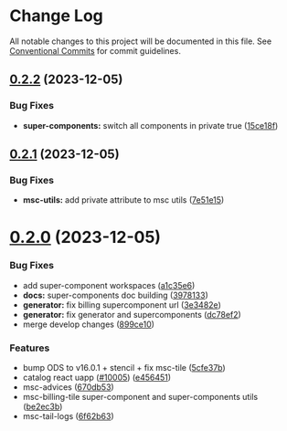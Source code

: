 # Change Log

All notable changes to this project will be documented in this file.
See [Conventional Commits](https://conventionalcommits.org) for commit guidelines.

## [0.2.2](https://github.com/ovh/manager/compare/@ovhcloud/msc-lib@0.2.1...@ovhcloud/msc-lib@0.2.2) (2023-12-05)


### Bug Fixes

* **super-components:** switch all components in private true ([15ce18f](https://github.com/ovh/manager/commit/15ce18faac7e34435f05b9b7d334502607918ed4))





## [0.2.1](https://github.com/ovh/manager/compare/@ovhcloud/msc-lib@0.2.0...@ovhcloud/msc-lib@0.2.1) (2023-12-05)


### Bug Fixes

* **msc-utils:** add private attribute to msc utils ([7e51e15](https://github.com/ovh/manager/commit/7e51e156fd8d3c32eb56da9598adfae3fe548a8d))





# [0.2.0](https://github.com/ovh/manager/compare/@ovhcloud/msc-lib@0.1.0...@ovhcloud/msc-lib@0.2.0) (2023-12-05)


### Bug Fixes

* add super-component workspaces ([a1c35e6](https://github.com/ovh/manager/commit/a1c35e6817d3f41925954c16b381ebeaea440bd7))
* **docs:** super-components doc building ([3978133](https://github.com/ovh/manager/commit/39781338c2ace4c56ac32ad14e9f00850f9f8745))
* **generator:** fix billing supercomponent url ([3e3482e](https://github.com/ovh/manager/commit/3e3482e8eef395ccd50bf6bb4e09b154b78d14e3))
* **generator:** fix generator and supercomponents ([dc78ef2](https://github.com/ovh/manager/commit/dc78ef2efaa84d3d6ec69dbfc2af5debb8b35537))
* merge develop changes ([899ce10](https://github.com/ovh/manager/commit/899ce10676ccccdf4fa6da656b4d2890b2a61ecb))


### Features

* bump ODS to v16.0.1 + stencil + fix msc-tile ([5cfe37b](https://github.com/ovh/manager/commit/5cfe37b97ed116bec549cc7d27eabd4ee8867691))
* catalog react uapp ([#10005](https://github.com/ovh/manager/issues/10005)) ([e456451](https://github.com/ovh/manager/commit/e45645174e0a6e0834d06c3c23c535ff374dceba))
* msc-advices ([670db53](https://github.com/ovh/manager/commit/670db53549b433db305fa4e6875d804dc2da56c3))
* msc-billing-tile super-component and super-components utils ([be2ec3b](https://github.com/ovh/manager/commit/be2ec3b0f2ea71e26ca1ec9f2b42dd16f38c3558))
* msc-tail-logs ([6f62b63](https://github.com/ovh/manager/commit/6f62b632014babcddd06585b9795a31a4f17e232))
